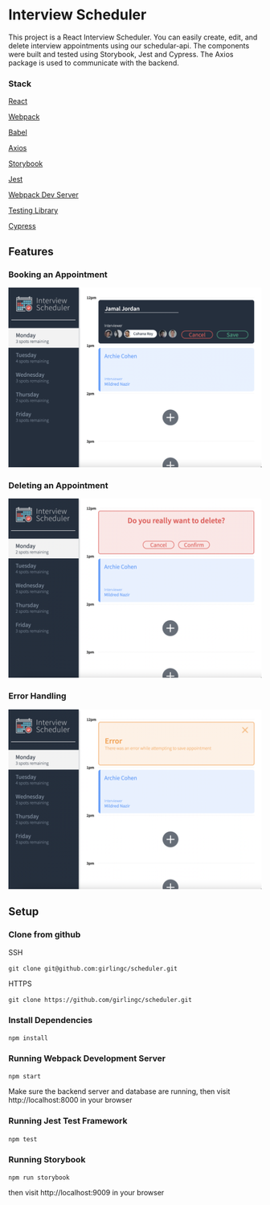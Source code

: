 # Interview Scheduler

This project is a React Interview Scheduler. You can easily create, edit, and delete interview appointments using our schedular-api. The components were built and tested using Storybook, Jest and Cypress. The Axios package is used to communicate with the backend.

### Stack
[React](https://reactjs.org/)

[Webpack](https://www.npmjs.com/package/webpack)

[Babel](https://www.npmjs.com/package/Babel)

[Axios](https://www.npmjs.com/package/axios)

[Storybook](https://www.npmjs.com/package/@storybook/cli)

[Jest](https://www.npmjs.com/package/jest)

[Webpack Dev Server](https://www.npmjs.com/package/webpack-dev-server)

[Testing Library](https://www.npmjs.com/package/@testing-library/react)

[Cypress](https://www.npmjs.com/package/cypress)

## Features

### Booking an Appointment
!["Screenshot of Booking Appointment](https://github.com/girlingc/scheduler/blob/master/docs/Booking_Appointment.png?raw=true)

### Deleting an Appointment
!["Screenshot of Delete Appointment](https://github.com/girlingc/scheduler/blob/master/docs/Deleting_Appointment.png?raw=true)

### Error Handling
!["Screenshot of Error Handling](https://github.com/girlingc/scheduler/blob/master/docs/Error_Handling.png?raw=true)

## Setup
### Clone from github
SSH

`git clone git@github.com:girlingc/scheduler.git`

HTTPS

`git clone https://github.com/girlingc/scheduler.git`


### Install Dependencies

`npm install`

### Running Webpack Development Server
`npm start`

Make sure the backend server and database are running, then visit http://localhost:8000 in your browser

### Running Jest Test Framework
`npm test`

### Running Storybook
`npm run storybook`

then visit http://localhost:9009 in your browser